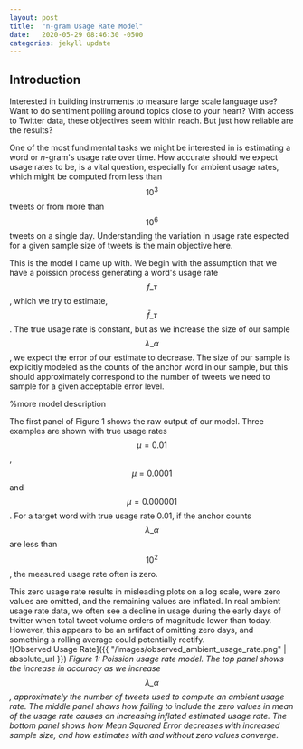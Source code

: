 ```yaml
---
layout: post
title:  "n-gram Usage Rate Model"
date:   2020-05-29 08:46:30 -0500
categories: jekyll update
---
```

<script type="text/javascript" async
  src="https://cdn.mathjax.org/mathjax/latest/MathJax.js?config=TeX-MML-AM_CHTML">
</script>

## Introduction

Interested in building instruments to measure large scale language use? 
Want to do sentiment polling around topics close to your heart? 
With access to Twitter data, these objectives seem within reach. But just how reliable are the results? 

One of the most fundimental tasks we might be interested in is estimating a word or $n$-gram's usage rate over time.
How accurate should we expect usage rates to be, is a vital question, especially for ambient usage rates, which might be computed from less than $$10^3$$ tweets or from more than $$10^6$$ tweets on a single day. Understanding the variation in usage rate espected for a given sample size of tweets is the main objective here.

This is the model I came up with.
We begin with the assumption that we have a poission process generating a word's usage rate $$f\_\tau$$, 
which we try to estimate, $$\bar{f}\_\tau$$. 
The true usage rate is constant, but as we increase the size of our sample $$\lambda\_\alpha$$, we expect the error of our estimate to decrease. The size of our sample is explicitly modeled as the counts of the anchor word in our sample, but this should approximately correspond to the number of tweets we need to sample for a given acceptable error level.   

%more model description

The first panel of Figure 1 shows the raw output of our model. Three examples are shown with true usage rates $$\mu = 0.01$$, $$\mu = 0.0001$$ and $$\mu = 0.000001$$. For a target word with true usage rate 0.01, if the anchor counts $$\lambda\_\alpha$$ are less than $$10^2$$, the measured usage rate often is zero.

This zero usage rate results in misleading plots on a log scale, were zero values are omitted, and the remaining values are inflated. In real ambient usage rate data, we often see a decline in usage during the early days of twitter when total tweet volume orders of magnitude lower than today. 
However, this appears to be an artifact of omitting zero days, and something a rolling average could potentially rectify.  
![Observed Usage Rate]({{ "/images/observed_ambient_usage_rate.png" | absolute_url }})
*Figure 1: Poission usage rate model. The top panel shows the increase in accuracy as we increase $$\lambda\_\alpha$$, approximately the number of tweets used to compute an ambient usage rate. The middle panel shows how failing to include the zero values in mean of the usage rate causes an increasing inflated estimated usage rate. The bottom panel shows how Mean Squared Error decreases with increased sample size, and how estimates with and without zero values converge.*

